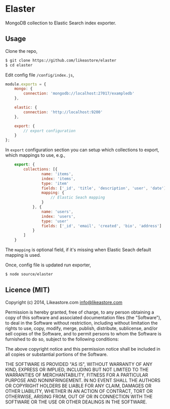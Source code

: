 # Elaster

MongoDB collection to Elastic Search index exporter.

## Usage

Clone the repo,

```bash
$ git clone https://github.com/likeastore/elaster
$ cd elaster
```

Edit config file `/config/index.js`,

```js
module.exports = {
	mongo: {
		connection: 'mongodb://localhost:27017/exampledb'
	},

	elastic: {
		connection: 'http://localhost:9200'
	},

	export: {
		// export configuration
	}
};

```

In `export` configuration section you can setup which collections to export, which mappings to use, e.g.,

```js
	export: {
		collections: [{
				name: 'items',
				index: 'items',
				type: 'item'
				fields: ['_id', 'title', 'description', 'user', 'date'],
				mapping: {
					// Elastic Seach mapping
				}
			}, {
				name: 'users',
				index: 'users',
				type: 'user'
				fields: ['_id', 'email', 'created', 'bio', 'address']
			}
		]
	}
```

The `mapping` is optional field, if it's missing when Elastic Seach default mapping is used.

Once, config file is updated run exporter,

```bash
$ node source/elaster
```

## Licence (MIT)

Copyright (c) 2014, Likeastore.com info@likeastore.com

Permission is hereby granted, free of charge, to any person obtaining a copy of this software and associated documentation files (the "Software"), to deal in the Software without restriction, including without limitation the rights to use, copy, modify, merge, publish, distribute, sublicense, and/or sell copies of the Software, and to permit persons to whom the Software is furnished to do so, subject to the following conditions:

The above copyright notice and this permission notice shall be included in all copies or substantial portions of the Software.

THE SOFTWARE IS PROVIDED "AS IS", WITHOUT WARRANTY OF ANY KIND, EXPRESS OR IMPLIED, INCLUDING BUT NOT LIMITED TO THE WARRANTIES OF MERCHANTABILITY, FITNESS FOR A PARTICULAR PURPOSE AND NONINFRINGEMENT. IN NO EVENT SHALL THE AUTHORS OR COPYRIGHT HOLDERS BE LIABLE FOR ANY CLAIM, DAMAGES OR OTHER LIABILITY, WHETHER IN AN ACTION OF CONTRACT, TORT OR OTHERWISE, ARISING FROM, OUT OF OR IN CONNECTION WITH THE SOFTWARE OR THE USE OR OTHER DEALINGS IN THE SOFTWARE.
